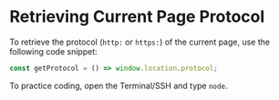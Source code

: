 # Retrieving Current Page Protocol

To retrieve the protocol (`http:` or `https:`) of the current page, use the following code snippet:

```js
const getProtocol = () => window.location.protocol;
```

To practice coding, open the Terminal/SSH and type `node`.
